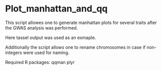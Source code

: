 # Plot_manhattan_and_qq
This script allowes one to generate manhattan plots for several traits after the GWAS analysis was performed.

Here tassel output was used as an exmaple.

Additionally the script allows one to rename chromosomes in case if non-integers were used for naming. 

Required R packages:
qqman
plyr


